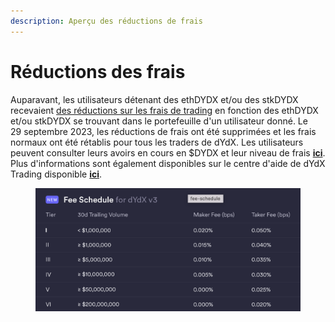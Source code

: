 ```yaml
---
description: Aperçu des réductions de frais
---
```


# Réductions des frais

Auparavant, les utilisateurs détenant des ethDYDX et/ou des stkDYDX recevaient [des réductions sur les frais de trading](https://dydx.exchange/blog/v3-updated-fee-schedule) en fonction des ethDYDX et/ou stkDYDX se trouvant dans le portefeuille d'un utilisateur donné. Le 29 septembre 2023, les réductions de frais ont été supprimées et les frais normaux ont été rétablis pour tous les traders de dYdX. Les utilisateurs peuvent consulter leurs avoirs en cours en $DYDX et leur niveau de frais [**ici**](https://trade.dydx.exchange/portfolio/fees). Plus d'informations sont également disponibles sur le centre d'aide de dYdX Trading disponible [**ici**](https://help.dydx.exchange/en/articles/4798040-perpetual-trade-fees).

<figure><img src="../.gitbook/assets/Screenshot 2023-10-05 at 09.39.07.png" alt=""><figcaption></figcaption></figure>
